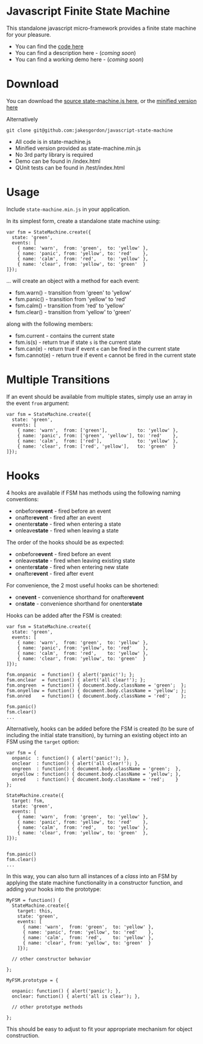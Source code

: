 Javascript Finite State Machine
===============================

This standalone javascript micro-framework provides a finite state machine for your pleasure.

 * You can find the [code here](https://github.com/jakesgordon/javascript-state-machine)
 * You can find a description here - (_coming soon_)
 * You can find a working demo here - (_coming soon_)

Download
========

You can download the [source state-machine.js here](https://github.com/jakesgordon/javascript-state-machine/raw/master/state-machine.js),
or the [minified version here](https://github.com/jakesgordon/javascript-state-machine/raw/master/state-machine.min.js)

Alternatively

    git clone git@github.com:jakesgordon/javascript-state-machine


 * All code is in state-machine.js
 * Minified version provided as state-machine.min.js
 * No 3rd party library is required
 * Demo can be found in /index.html
 * QUnit tests can be found in /test/index.html

Usage
=====

Include `state-machine.min.js` in your application.

In its simplest form, create a standalone state machine using:

    var fsm = StateMachine.create({
      state: 'green',
      events: [
        { name: 'warn',  from: 'green',  to: 'yellow' },
        { name: 'panic', from: 'yellow', to: 'red'    },
        { name: 'calm',  from: 'red',    to: 'yellow' },
        { name: 'clear', from: 'yellow', to: 'green'  }
    ]});

... will create an object with a method for each event:

 * fsm.warn()  - transition from 'green' to 'yellow'
 * fsm.panic() - transition from 'yellow' to 'red'
 * fsm.calm()  - transition from 'red' to 'yellow'
 * fsm.clear() - transition from 'yellow' to 'green'

along with the following members:

 * fsm.current   - contains the current state
 * fsm.is(s)     - return true if state `s` is the current state
 * fsm.can(e)    - return true if event `e` can be fired in the current state
 * fsm.cannot(e) - return true if event `e` cannot be fired in the current state

Multiple Transitions
====================

If an event should be available from multiple states, simply use an array in the event `from` argument:

    var fsm = StateMachine.create({
      state: 'green',
      events: [
        { name: 'warn',  from: ['green'],           to: 'yellow' },
        { name: 'panic', from: ['green', 'yellow'], to: 'red'    },
        { name: 'calm',  from: ['red'],             to: 'yellow' },
        { name: 'clear', from: ['red', 'yellow'],   to: 'green'  }
    ]});

Hooks
=====

4 hooks are available if FSM has methods using the following naming conventions:

 * onbefore**event** - fired before an event
 * onafter**event**  - fired after an event
 * onenter**state**  - fired when entering a state
 * onleave**state**  - fired when leaving a state

The order of the hooks should be as expected:

 * onbefore**event** - fired before an event
 * onleave**state**  - fired when leaving existing state
 * onenter**state**  - fired when entering new state
 * onafter**event**  - fired after event

For convenience, the 2 most useful hooks can be shortened:

 * on**event** - convenience shorthand for onafter**event**
 * on**state** - convenience shorthand for onenter**state**

Hooks can be added after the FSM is created:

    var fsm = StateMachine.create({
      state: 'green',
      events: [
        { name: 'warn',  from: 'green',  to: 'yellow' },
        { name: 'panic', from: 'yellow', to: 'red'    },
        { name: 'calm',  from: 'red',    to: 'yellow' },
        { name: 'clear', from: 'yellow', to: 'green'  }
    ]});

    fsm.onpanic  = function() { alert('panic!'); };
    fsm.onclear  = function() { alert('all clear!'); };
    fsm.ongreen  = function() { document.body.className = 'green';  };
    fsm.onyellow = function() { document.body.className = 'yellow'; };
    fsm.onred    = function() { document.body.className = 'red';    };

    fsm.panic()
    fsm.clear()
    ...

Alternatively, hooks can be added before the FSM is created (to be sure of including the
initial state transition), by turning an existing object into an FSM using the `target`
option:

    var fsm = {
      onpanic  : function() { alert('panic!'); },
      onclear  : function() { alert('all clear!'); },
      ongreen  : function() { document.body.className = 'green';  },
      onyellow : function() { document.body.className = 'yellow'; },
      onred    : function() { document.body.className = 'red';    }
    };

    StateMachine.create({
      target: fsm,
      state: 'green',
      events: [
        { name: 'warn',  from: 'green',  to: 'yellow' },
        { name: 'panic', from: 'yellow', to: 'red'    },
        { name: 'calm',  from: 'red',    to: 'yellow' },
        { name: 'clear', from: 'yellow', to: 'green'  },
    ]});


    fsm.panic()
    fsm.clear()
    ...

In this way, you can also turn all instances of a  _class_ into an FSM by applying
the state machine functionality in a constructor function, and adding your hooks
into the prototype:

    MyFSM = function() {
      StateMachine.create({
        target: this,
        state: 'green',
        events: [
          { name: 'warn',  from: 'green',  to: 'yellow' },
          { name: 'panic', from: 'yellow', to: 'red'    },
          { name: 'calm',  from: 'red',    to: 'yellow' },
          { name: 'clear', from: 'yellow', to: 'green'  }
        ]});

      // other constructor behavior

    };

    MyFSM.prototype = {

      onpanic: function() { alert('panic'); },
      onclear: function() { alert('all is clear'); },

      // other prototype methods

    };

This should be easy to adjust to fit your appropriate mechanism for object construction.






